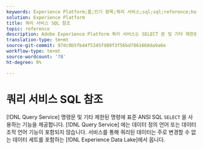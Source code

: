 ```yaml
---
keywords: Experience Platform;홈;인기 항목;쿼리 서비스;sql;sql;reference;home;popular topics;query service;sql;reference;
solution: Experience Platform
title: 쿼리 서비스 SQL 참조
topic: reference
description: Adobe Experience Platform 쿼리 서비스는 SELECT 문 및 기타 제한된 명령에 표준 ANSI SQL을 사용하는 기능을 제공합니다.
translation-type: tm+mt
source-git-commit: 97dc0b5fb44f5345fd89f3f56bd7861668da9a6e
workflow-type: tm+mt
source-wordcount: '78'
ht-degree: 0%

---
```



# 쿼리 서비스 SQL 참조

[!DNL Query Service] 명령문 및 기타 제한된 명령에 표준 ANSI SQL `SELECT` 을 사용하는 기능을 제공합니다. [!DNL Query Service] 에는 데이터 정의 언어 또는 데이터 조작 언어 기능이 포함되지 않습니다. 서비스를 통해 쿼리된 데이터는 주로 변경할 수 없는 데이터 세트를 포함하는 [!DNL Experience Data Lake]에서 옵니다.
